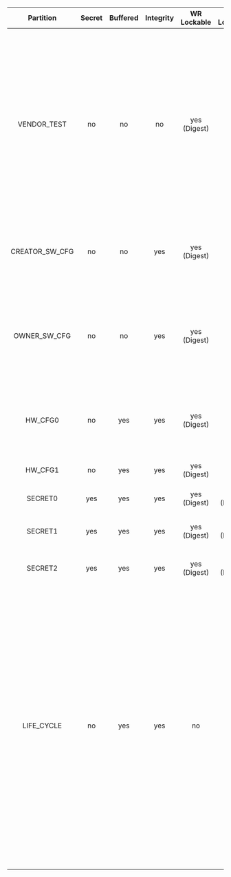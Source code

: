 <!--
DO NOT EDIT THIS FILE DIRECTLY.
It has been generated with ./util/design/gen-otp-mmap.py
-->

|   Partition    |  Secret  |  Buffered  |  Integrity  |  WR Lockable  |  RD Lockable  |                                                                                                                                                                                                                                                                    Description                                                                                                                                                                                                                                                                     |
|:--------------:|:--------:|:----------:|:-----------:|:-------------:|:-------------:|:--------------------------------------------------------------------------------------------------------------------------------------------------------------------------------------------------------------------------------------------------------------------------------------------------------------------------------------------------------------------------------------------------------------------------------------------------------------------------------------------------------------------------------------------------:|
|  VENDOR_TEST   |    no    |     no     |     no      | yes (Digest)  |   yes (CSR)   |                                                                                                     Vendor test partition for OTP smoke checks during manufacturing. The OTP wrapper control logic inside prim_otp is allowed to read/write to this region. ECC uncorrectable errors seen on the functional prim_otp interface will not lead to an alert for this partition. Instead, such errors will be reported as correctable ECC errors.                                                                                                      |
| CREATOR_SW_CFG |    no    |     no     |     yes     | yes (Digest)  |   yes (CSR)   |                                                                                                                                                                                                                     Software configuration partition for device-specific calibration data (Clock, LDO, RNG, device identity).                                                                                                                                                                                                                      |
|  OWNER_SW_CFG  |    no    |     no     |     yes     | yes (Digest)  |   yes (CSR)   |                                                                                                                                                                           Software configuration partition for data that changes software behavior, specifically in the ROM. E.g., enabling defensive features in ROM or selecting failure modes if verification fails.                                                                                                                                                                            |
|    HW_CFG0     |    no    |    yes     |     yes     | yes (Digest)  |      no       |                                                                                                                                                                                                                          DEVICE_ID: Unique device identifier. MANUF_STATE: Vector for capturing the manufacturing status.                                                                                                                                                                                                                          |
|    HW_CFG1     |    no    |    yes     |     yes     | yes (Digest)  |      no       |                                                                                                                                                                                                                                           EN_SRAM_IFETCH: Enable / disable execute from SRAM CSR switch.                                                                                                                                                                                                                                           |
|    SECRET0     |   yes    |    yes     |     yes     | yes (Digest)  | yes (Digest)  |                                                                                                                                                                                                                                                                Test unlock tokens.                                                                                                                                                                                                                                                                 |
|    SECRET1     |   yes    |    yes     |     yes     | yes (Digest)  | yes (Digest)  |                                                                                                                                                                                                                                      SRAM and FLASH scrambling key roots used for scrambling key derivation.                                                                                                                                                                                                                                       |
|    SECRET2     |   yes    |    yes     |     yes     | yes (Digest)  | yes (Digest)  |                                                                                                                                                                                                                                                       RMA unlock token and creator root key.                                                                                                                                                                                                                                                       |
|   LIFE_CYCLE   |    no    |    yes     |     yes     |      no       |      no       | Life-cycle related bits. This partition cannot be locked as the life cycle state needs to be able to advance to RMA in-field. Note that while this partition is not marked secret (i.e. it is not scrambled) it is not readable nor writeable via the DAI. Only the LC controller can access this partition, and even via the LC controller it is not possible to read the raw manufacturing life cycle state in encoded form, since that encoding is considered a netlist secret. The LC controller only exposes a decoded version of this state. |
